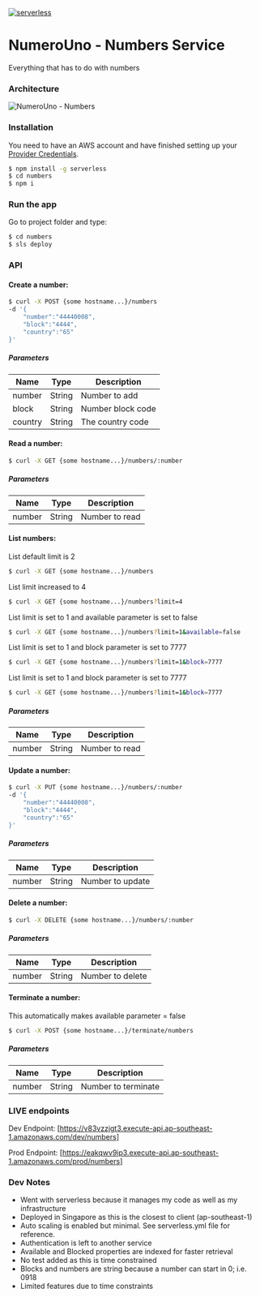 [![serverless](http://public.serverless.com/badges/v3.svg)](http://www.serverless.com)

# NumeroUno - Numbers Service
Everything that has to do with numbers

### Architecture
![NumeroUno - Numbers](https://user-images.githubusercontent.com/4023187/44296159-367d5d80-a2eb-11e8-9519-3e6078044109.png)

### Installation
You need to have an AWS account and have finished setting up your [Provider Credentials].

```sh
$ npm install -g serverless
$ cd numbers
$ npm i
```

### Run the app
Go to project folder and type:

```sh
$ cd numbers
$ sls deploy
```

### API
#### Create a number:

```sh
$ curl -X POST {some hostname...}/numbers 
-d '{
    "number":"44440008",
    "block":"4444",
    "country":"65"
}'
```

##### Parameters

| Name | Type | Description |
|---|---|---|
| number | String | Number to add |
| block | String | Number block code |
| country | String | The country code |

#### Read a number:

```sh
$ curl -X GET {some hostname...}/numbers/:number 
```

##### Parameters

| Name | Type | Description |
|---|---|---|
| number | String | Number to read |

#### List numbers:
List default limit is 2
```sh
$ curl -X GET {some hostname...}/numbers 
```

List limit increased to 4
```sh
$ curl -X GET {some hostname...}/numbers?limit=4 
```

List limit is set to 1 and available parameter is set to false
```sh
$ curl -X GET {some hostname...}/numbers?limit=1&available=false
```

List limit is set to 1 and block parameter is set to 7777
```sh
$ curl -X GET {some hostname...}/numbers?limit=1&block=7777
```

List limit is set to 1 and block parameter is set to 7777
```sh
$ curl -X GET {some hostname...}/numbers?limit=1&block=7777
```

##### Parameters

| Name | Type | Description |
|---|---|---|
| number | String | Number to read |

#### Update a number:

```sh
$ curl -X PUT {some hostname...}/numbers/:number 
-d '{
    "number":"44440008",
    "block":"4444",
    "country":"65"
}'

```

##### Parameters

| Name | Type | Description |
|---|---|---|
| number | String | Number to update |

#### Delete a number:

```sh
$ curl -X DELETE {some hostname...}/numbers/:number 
```

##### Parameters

| Name | Type | Description |
|---|---|---|
| number | String | Number to delete |

#### Terminate a number:
This automatically makes available parameter = false

```sh
$ curl -X POST {some hostname...}/terminate/numbers 
```

##### Parameters

| Name | Type | Description |
|---|---|---|
| number | String | Number to terminate |

### LIVE endpoints

Dev Endpoint: 
[https://v83vzzjgt3.execute-api.ap-southeast-1.amazonaws.com/dev/numbers]

Prod Endpoint: 
[https://eakqwv9ip3.execute-api.ap-southeast-1.amazonaws.com/prod/numbers]

### Dev Notes
- Went with serverless because it manages my code as well as my infrastructure
- Deployed in Singapore as this is the closest to client (ap-southeast-1)
- Auto scaling is enabled but minimal. See serverless.yml file for reference.
- Authentication is left to another service
- Available and Blocked properties are indexed for faster retrieval
- No test added as this is time constrained
- Blocks and numbers are string because a number can start in 0; i.e. 0918
- Limited features due to time constraints

[Provider Credentials]: <https://www.youtube.com/watch?v=HSd9uYj2LJA>
[https://v83vzzjgt3.execute-api.ap-southeast-1.amazonaws.com/dev/numbers]:<https://v83vzzjgt3.execute-api.ap-southeast-1.amazonaws.com/dev/numbers>
[https://eakqwv9ip3.execute-api.ap-southeast-1.amazonaws.com/prod/numbers]:<https://eakqwv9ip3.execute-api.ap-southeast-1.amazonaws.com/prod/numbers>